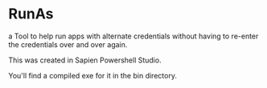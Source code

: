 # RunAs
a Tool to help run apps with alternate credentials without having to re-enter the credentials over and over again.

This was created in Sapien Powershell Studio.

You'll find a compiled exe for it in the bin directory.
